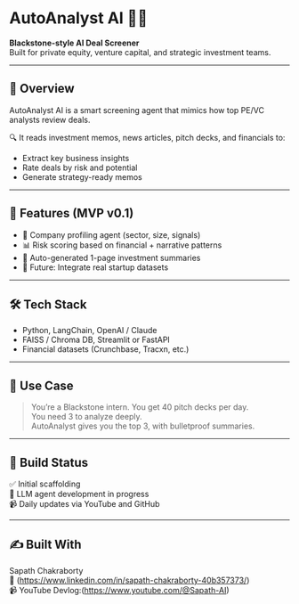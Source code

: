 # AutoAnalyst AI 🧠💼

**Blackstone-style AI Deal Screener**  
Built for private equity, venture capital, and strategic investment teams.

---

## 🎯 Overview

AutoAnalyst AI is a smart screening agent that mimics how top PE/VC analysts review deals.

🔍 It reads investment memos, news articles, pitch decks, and financials to:
- Extract key business insights
- Rate deals by risk and potential
- Generate strategy-ready memos

---

## 🧠 Features (MVP v0.1)

- 🏢 Company profiling agent (sector, size, signals)
- 📊 Risk scoring based on financial + narrative patterns
- 📝 Auto-generated 1-page investment summaries
- 🔗 Future: Integrate real startup datasets

---

## 🛠 Tech Stack

- Python, LangChain, OpenAI / Claude
- FAISS / Chroma DB, Streamlit or FastAPI
- Financial datasets (Crunchbase, Tracxn, etc.)

---

## 🚀 Use Case

> You’re a Blackstone intern. You get 40 pitch decks per day.  
> You need 3 to analyze deeply.  
> AutoAnalyst gives you the top 3, with bulletproof summaries.

---

## 📅 Build Status

✅ Initial scaffolding  
🚧 LLM agent development in progress  
📹 Daily updates via YouTube and GitHub

---

## ✍️ Built With

Sapath Chakraborty  
🔗 (https://www.linkedin.com/in/sapath-chakraborty-40b357373/)  
📹 YouTube Devlog:(https://www.youtube.com/@Sapath-AI)
